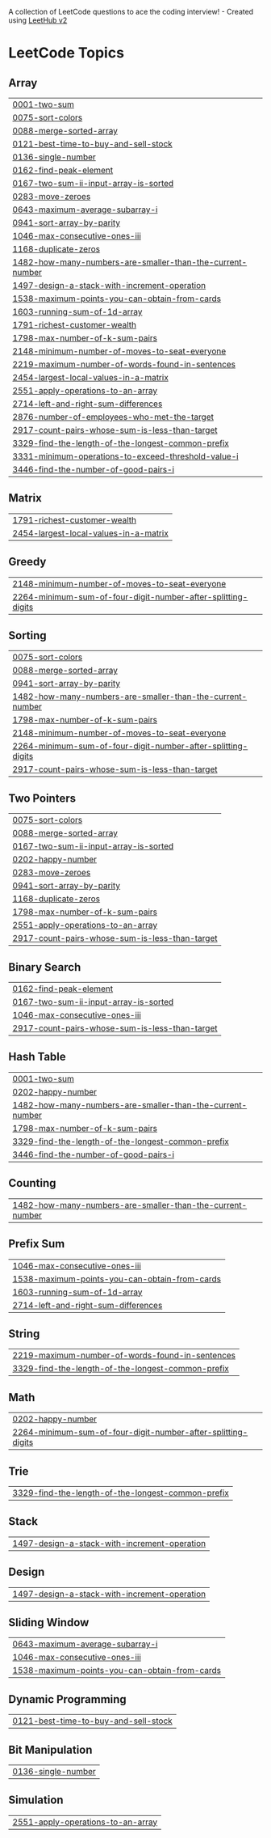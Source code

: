 A collection of LeetCode questions to ace the coding interview! - Created using [LeetHub v2](https://github.com/arunbhardwaj/LeetHub-2.0)
<!---LeetCode Topics Start-->
# LeetCode Topics
## Array
|  |
| ------- |
| [0001-two-sum](https://github.com/Sruthirangaraj03/leetcode/tree/master/0001-two-sum) |
| [0075-sort-colors](https://github.com/Sruthirangaraj03/leetcode/tree/master/0075-sort-colors) |
| [0088-merge-sorted-array](https://github.com/Sruthirangaraj03/leetcode/tree/master/0088-merge-sorted-array) |
| [0121-best-time-to-buy-and-sell-stock](https://github.com/Sruthirangaraj03/leetcode/tree/master/0121-best-time-to-buy-and-sell-stock) |
| [0136-single-number](https://github.com/Sruthirangaraj03/leetcode/tree/master/0136-single-number) |
| [0162-find-peak-element](https://github.com/Sruthirangaraj03/leetcode/tree/master/0162-find-peak-element) |
| [0167-two-sum-ii-input-array-is-sorted](https://github.com/Sruthirangaraj03/leetcode/tree/master/0167-two-sum-ii-input-array-is-sorted) |
| [0283-move-zeroes](https://github.com/Sruthirangaraj03/leetcode/tree/master/0283-move-zeroes) |
| [0643-maximum-average-subarray-i](https://github.com/Sruthirangaraj03/leetcode/tree/master/0643-maximum-average-subarray-i) |
| [0941-sort-array-by-parity](https://github.com/Sruthirangaraj03/leetcode/tree/master/0941-sort-array-by-parity) |
| [1046-max-consecutive-ones-iii](https://github.com/Sruthirangaraj03/leetcode/tree/master/1046-max-consecutive-ones-iii) |
| [1168-duplicate-zeros](https://github.com/Sruthirangaraj03/leetcode/tree/master/1168-duplicate-zeros) |
| [1482-how-many-numbers-are-smaller-than-the-current-number](https://github.com/Sruthirangaraj03/leetcode/tree/master/1482-how-many-numbers-are-smaller-than-the-current-number) |
| [1497-design-a-stack-with-increment-operation](https://github.com/Sruthirangaraj03/leetcode/tree/master/1497-design-a-stack-with-increment-operation) |
| [1538-maximum-points-you-can-obtain-from-cards](https://github.com/Sruthirangaraj03/leetcode/tree/master/1538-maximum-points-you-can-obtain-from-cards) |
| [1603-running-sum-of-1d-array](https://github.com/Sruthirangaraj03/leetcode/tree/master/1603-running-sum-of-1d-array) |
| [1791-richest-customer-wealth](https://github.com/Sruthirangaraj03/leetcode/tree/master/1791-richest-customer-wealth) |
| [1798-max-number-of-k-sum-pairs](https://github.com/Sruthirangaraj03/leetcode/tree/master/1798-max-number-of-k-sum-pairs) |
| [2148-minimum-number-of-moves-to-seat-everyone](https://github.com/Sruthirangaraj03/leetcode/tree/master/2148-minimum-number-of-moves-to-seat-everyone) |
| [2219-maximum-number-of-words-found-in-sentences](https://github.com/Sruthirangaraj03/leetcode/tree/master/2219-maximum-number-of-words-found-in-sentences) |
| [2454-largest-local-values-in-a-matrix](https://github.com/Sruthirangaraj03/leetcode/tree/master/2454-largest-local-values-in-a-matrix) |
| [2551-apply-operations-to-an-array](https://github.com/Sruthirangaraj03/leetcode/tree/master/2551-apply-operations-to-an-array) |
| [2714-left-and-right-sum-differences](https://github.com/Sruthirangaraj03/leetcode/tree/master/2714-left-and-right-sum-differences) |
| [2876-number-of-employees-who-met-the-target](https://github.com/Sruthirangaraj03/leetcode/tree/master/2876-number-of-employees-who-met-the-target) |
| [2917-count-pairs-whose-sum-is-less-than-target](https://github.com/Sruthirangaraj03/leetcode/tree/master/2917-count-pairs-whose-sum-is-less-than-target) |
| [3329-find-the-length-of-the-longest-common-prefix](https://github.com/Sruthirangaraj03/leetcode/tree/master/3329-find-the-length-of-the-longest-common-prefix) |
| [3331-minimum-operations-to-exceed-threshold-value-i](https://github.com/Sruthirangaraj03/leetcode/tree/master/3331-minimum-operations-to-exceed-threshold-value-i) |
| [3446-find-the-number-of-good-pairs-i](https://github.com/Sruthirangaraj03/leetcode/tree/master/3446-find-the-number-of-good-pairs-i) |
## Matrix
|  |
| ------- |
| [1791-richest-customer-wealth](https://github.com/Sruthirangaraj03/leetcode/tree/master/1791-richest-customer-wealth) |
| [2454-largest-local-values-in-a-matrix](https://github.com/Sruthirangaraj03/leetcode/tree/master/2454-largest-local-values-in-a-matrix) |
## Greedy
|  |
| ------- |
| [2148-minimum-number-of-moves-to-seat-everyone](https://github.com/Sruthirangaraj03/leetcode/tree/master/2148-minimum-number-of-moves-to-seat-everyone) |
| [2264-minimum-sum-of-four-digit-number-after-splitting-digits](https://github.com/Sruthirangaraj03/leetcode/tree/master/2264-minimum-sum-of-four-digit-number-after-splitting-digits) |
## Sorting
|  |
| ------- |
| [0075-sort-colors](https://github.com/Sruthirangaraj03/leetcode/tree/master/0075-sort-colors) |
| [0088-merge-sorted-array](https://github.com/Sruthirangaraj03/leetcode/tree/master/0088-merge-sorted-array) |
| [0941-sort-array-by-parity](https://github.com/Sruthirangaraj03/leetcode/tree/master/0941-sort-array-by-parity) |
| [1482-how-many-numbers-are-smaller-than-the-current-number](https://github.com/Sruthirangaraj03/leetcode/tree/master/1482-how-many-numbers-are-smaller-than-the-current-number) |
| [1798-max-number-of-k-sum-pairs](https://github.com/Sruthirangaraj03/leetcode/tree/master/1798-max-number-of-k-sum-pairs) |
| [2148-minimum-number-of-moves-to-seat-everyone](https://github.com/Sruthirangaraj03/leetcode/tree/master/2148-minimum-number-of-moves-to-seat-everyone) |
| [2264-minimum-sum-of-four-digit-number-after-splitting-digits](https://github.com/Sruthirangaraj03/leetcode/tree/master/2264-minimum-sum-of-four-digit-number-after-splitting-digits) |
| [2917-count-pairs-whose-sum-is-less-than-target](https://github.com/Sruthirangaraj03/leetcode/tree/master/2917-count-pairs-whose-sum-is-less-than-target) |
## Two Pointers
|  |
| ------- |
| [0075-sort-colors](https://github.com/Sruthirangaraj03/leetcode/tree/master/0075-sort-colors) |
| [0088-merge-sorted-array](https://github.com/Sruthirangaraj03/leetcode/tree/master/0088-merge-sorted-array) |
| [0167-two-sum-ii-input-array-is-sorted](https://github.com/Sruthirangaraj03/leetcode/tree/master/0167-two-sum-ii-input-array-is-sorted) |
| [0202-happy-number](https://github.com/Sruthirangaraj03/leetcode/tree/master/0202-happy-number) |
| [0283-move-zeroes](https://github.com/Sruthirangaraj03/leetcode/tree/master/0283-move-zeroes) |
| [0941-sort-array-by-parity](https://github.com/Sruthirangaraj03/leetcode/tree/master/0941-sort-array-by-parity) |
| [1168-duplicate-zeros](https://github.com/Sruthirangaraj03/leetcode/tree/master/1168-duplicate-zeros) |
| [1798-max-number-of-k-sum-pairs](https://github.com/Sruthirangaraj03/leetcode/tree/master/1798-max-number-of-k-sum-pairs) |
| [2551-apply-operations-to-an-array](https://github.com/Sruthirangaraj03/leetcode/tree/master/2551-apply-operations-to-an-array) |
| [2917-count-pairs-whose-sum-is-less-than-target](https://github.com/Sruthirangaraj03/leetcode/tree/master/2917-count-pairs-whose-sum-is-less-than-target) |
## Binary Search
|  |
| ------- |
| [0162-find-peak-element](https://github.com/Sruthirangaraj03/leetcode/tree/master/0162-find-peak-element) |
| [0167-two-sum-ii-input-array-is-sorted](https://github.com/Sruthirangaraj03/leetcode/tree/master/0167-two-sum-ii-input-array-is-sorted) |
| [1046-max-consecutive-ones-iii](https://github.com/Sruthirangaraj03/leetcode/tree/master/1046-max-consecutive-ones-iii) |
| [2917-count-pairs-whose-sum-is-less-than-target](https://github.com/Sruthirangaraj03/leetcode/tree/master/2917-count-pairs-whose-sum-is-less-than-target) |
## Hash Table
|  |
| ------- |
| [0001-two-sum](https://github.com/Sruthirangaraj03/leetcode/tree/master/0001-two-sum) |
| [0202-happy-number](https://github.com/Sruthirangaraj03/leetcode/tree/master/0202-happy-number) |
| [1482-how-many-numbers-are-smaller-than-the-current-number](https://github.com/Sruthirangaraj03/leetcode/tree/master/1482-how-many-numbers-are-smaller-than-the-current-number) |
| [1798-max-number-of-k-sum-pairs](https://github.com/Sruthirangaraj03/leetcode/tree/master/1798-max-number-of-k-sum-pairs) |
| [3329-find-the-length-of-the-longest-common-prefix](https://github.com/Sruthirangaraj03/leetcode/tree/master/3329-find-the-length-of-the-longest-common-prefix) |
| [3446-find-the-number-of-good-pairs-i](https://github.com/Sruthirangaraj03/leetcode/tree/master/3446-find-the-number-of-good-pairs-i) |
## Counting
|  |
| ------- |
| [1482-how-many-numbers-are-smaller-than-the-current-number](https://github.com/Sruthirangaraj03/leetcode/tree/master/1482-how-many-numbers-are-smaller-than-the-current-number) |
## Prefix Sum
|  |
| ------- |
| [1046-max-consecutive-ones-iii](https://github.com/Sruthirangaraj03/leetcode/tree/master/1046-max-consecutive-ones-iii) |
| [1538-maximum-points-you-can-obtain-from-cards](https://github.com/Sruthirangaraj03/leetcode/tree/master/1538-maximum-points-you-can-obtain-from-cards) |
| [1603-running-sum-of-1d-array](https://github.com/Sruthirangaraj03/leetcode/tree/master/1603-running-sum-of-1d-array) |
| [2714-left-and-right-sum-differences](https://github.com/Sruthirangaraj03/leetcode/tree/master/2714-left-and-right-sum-differences) |
## String
|  |
| ------- |
| [2219-maximum-number-of-words-found-in-sentences](https://github.com/Sruthirangaraj03/leetcode/tree/master/2219-maximum-number-of-words-found-in-sentences) |
| [3329-find-the-length-of-the-longest-common-prefix](https://github.com/Sruthirangaraj03/leetcode/tree/master/3329-find-the-length-of-the-longest-common-prefix) |
## Math
|  |
| ------- |
| [0202-happy-number](https://github.com/Sruthirangaraj03/leetcode/tree/master/0202-happy-number) |
| [2264-minimum-sum-of-four-digit-number-after-splitting-digits](https://github.com/Sruthirangaraj03/leetcode/tree/master/2264-minimum-sum-of-four-digit-number-after-splitting-digits) |
## Trie
|  |
| ------- |
| [3329-find-the-length-of-the-longest-common-prefix](https://github.com/Sruthirangaraj03/leetcode/tree/master/3329-find-the-length-of-the-longest-common-prefix) |
## Stack
|  |
| ------- |
| [1497-design-a-stack-with-increment-operation](https://github.com/Sruthirangaraj03/leetcode/tree/master/1497-design-a-stack-with-increment-operation) |
## Design
|  |
| ------- |
| [1497-design-a-stack-with-increment-operation](https://github.com/Sruthirangaraj03/leetcode/tree/master/1497-design-a-stack-with-increment-operation) |
## Sliding Window
|  |
| ------- |
| [0643-maximum-average-subarray-i](https://github.com/Sruthirangaraj03/leetcode/tree/master/0643-maximum-average-subarray-i) |
| [1046-max-consecutive-ones-iii](https://github.com/Sruthirangaraj03/leetcode/tree/master/1046-max-consecutive-ones-iii) |
| [1538-maximum-points-you-can-obtain-from-cards](https://github.com/Sruthirangaraj03/leetcode/tree/master/1538-maximum-points-you-can-obtain-from-cards) |
## Dynamic Programming
|  |
| ------- |
| [0121-best-time-to-buy-and-sell-stock](https://github.com/Sruthirangaraj03/leetcode/tree/master/0121-best-time-to-buy-and-sell-stock) |
## Bit Manipulation
|  |
| ------- |
| [0136-single-number](https://github.com/Sruthirangaraj03/leetcode/tree/master/0136-single-number) |
## Simulation
|  |
| ------- |
| [2551-apply-operations-to-an-array](https://github.com/Sruthirangaraj03/leetcode/tree/master/2551-apply-operations-to-an-array) |
<!---LeetCode Topics End-->